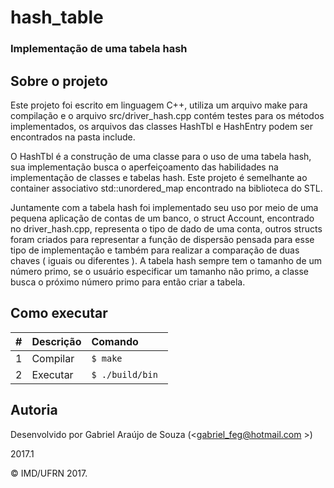 # hash_table
### Implementação de uma tabela hash
## Sobre o projeto

<p>
	Este projeto foi escrito em linguagem C++, utiliza um arquivo make para compilação e o arquivo src/driver_hash.cpp contém testes para os métodos implementados, os arquivos das classes HashTbl e HashEntry podem ser encontrados na pasta include.
</p>
<p>
	O HashTbl é a construção de uma classe para o uso de uma tabela hash, sua implementação 
	busca o aperfeiçoamento das habilidades na implementação de classes e tabelas hash. Este projeto é semelhante ao container associativo std::unordered_map encontrado na biblioteca <unordered_map> do STL.
</p>
<p>
	Juntamente com a tabela hash foi implementado seu uso por meio de uma pequena aplicação de contas de um banco, o struct Account, encontrado no driver_hash.cpp, representa o tipo de dado de uma conta, outros structs foram criados para representar a função de dispersão pensada para esse tipo de implementação e também para realizar a comparação de duas chaves ( iguais ou diferentes ). A tabela hash sempre tem o tamanho de um número primo, se o usuário especificar um tamanho não primo, a classe busca o próximo número primo para então criar a tabela.
</p>

## Como executar

| #       | Descrição           | Comando  |
| :------------- |:-------------| :-----|
| 1      | Compilar | ```$ make``` |
| 2      | Executar   | ```$ ./build/bin ``` |


## Autoria

Desenvolvido por Gabriel Araújo de Souza (<gabriel_feg@hotmail.com >)

2017.1

&copy; IMD/UFRN 2017.

